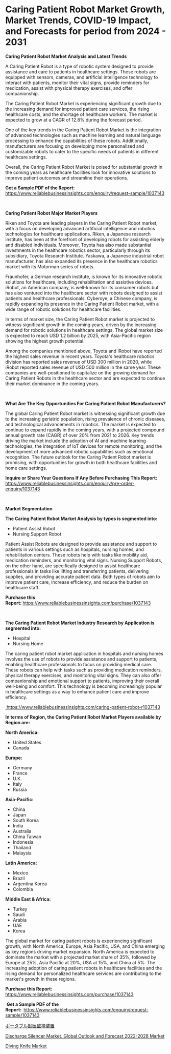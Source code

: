 <p><h1>Caring Patient Robot Market Growth, Market Trends, COVID-19 Impact, and Forecasts for period from 2024 - 2031</h1></p><p><strong>Caring Patient Robot Market Analysis and Latest Trends</strong></p>
<p><p>A Caring Patient Robot is a type of robotic system designed to provide assistance and care to patients in healthcare settings. These robots are equipped with sensors, cameras, and artificial intelligence technology to interact with patients, monitor their vital signs, provide reminders for medication, assist with physical therapy exercises, and offer companionship.</p><p>The Caring Patient Robot Market is experiencing significant growth due to the increasing demand for improved patient care services, the rising healthcare costs, and the shortage of healthcare workers. The market is expected to grow at a CAGR of 12.8% during the forecast period.</p><p>One of the key trends in the Caring Patient Robot Market is the integration of advanced technologies such as machine learning and natural language processing to enhance the capabilities of these robots. Additionally, manufacturers are focusing on developing more personalized and customizable robots to cater to the specific needs of patients in different healthcare settings.</p><p>Overall, the Caring Patient Robot Market is poised for substantial growth in the coming years as healthcare facilities look for innovative solutions to improve patient outcomes and streamline their operations.</p></p>
<p><strong>Get a Sample PDF of the Report:&nbsp;</strong> <a href="https://www.reliablebusinessinsights.com/enquiry/request-sample/1037143">https://www.reliablebusinessinsights.com/enquiry/request-sample/1037143</a></p>
<p>&nbsp;</p>
<p><strong>Caring Patient Robot Major Market Players</strong></p>
<p><p>Riken and Toyota are leading players in the Caring Patient Robot market, with a focus on developing advanced artificial intelligence and robotics technologies for healthcare applications. Riken, a Japanese research institute, has been at the forefront of developing robots for assisting elderly and disabled individuals. Moreover, Toyota has also made substantial investments in the healthcare robotics sector, particularly through its subsidiary, Toyota Research Institute. Yaskawa, a Japanese industrial robot manufacturer, has also expanded its presence in the healthcare robotics market with its Motorman series of robots.</p><p>Fraunhofer, a German research institute, is known for its innovative robotic solutions for healthcare, including rehabilitation and assistive devices. iRobot, an American company, is well-known for its consumer robots but has also ventured into the healthcare sector with robots designed to assist patients and healthcare professionals. Cyberoye, a Chinese company, is rapidly expanding its presence in the Caring Patient Robot market, with a wide range of robotic solutions for healthcare facilities.</p><p>In terms of market size, the Caring Patient Robot market is projected to witness significant growth in the coming years, driven by the increasing demand for robotic solutions in healthcare settings. The global market size is expected to reach USD 1.2 billion by 2025, with Asia-Pacific region showing the highest growth potential.</p><p>Among the companies mentioned above, Toyota and iRobot have reported the highest sales revenue in recent years. Toyota's healthcare robotics division has reported sales revenue of USD 300 million in 2020, while iRobot reported sales revenue of USD 500 million in the same year. These companies are well-positioned to capitalize on the growing demand for Caring Patient Robots in the healthcare sector and are expected to continue their market dominance in the coming years.</p></p>
<p>&nbsp;</p>
<p><strong>What Are The Key Opportunities For Caring Patient Robot Manufacturers?</strong></p>
<p><p>The global Caring Patient Robot market is witnessing significant growth due to the increasing geriatric population, rising prevalence of chronic diseases, and technological advancements in robotics. The market is expected to continue to expand rapidly in the coming years, with a projected compound annual growth rate (CAGR) of over 20% from 2021 to 2026. Key trends driving the market include the adoption of AI and machine learning technologies, the integration of IoT devices for remote monitoring, and the development of more advanced robotic capabilities such as emotional recognition. The future outlook for the Caring Patient Robot market is promising, with opportunities for growth in both healthcare facilities and home care settings.</p></p>
<p><strong>Inquire or Share Your Questions If Any Before Purchasing This Report:</strong> <a href="https://www.reliablebusinessinsights.com/enquiry/pre-order-enquiry/1037143">https://www.reliablebusinessinsights.com/enquiry/pre-order-enquiry/1037143</a></p>
<p>&nbsp;</p>
<p><strong>Market Segmentation</strong></p>
<p><strong>The Caring Patient Robot Market Analysis by types is segmented into:</strong></p>
<p><ul><li>Patient Assist Robot</li><li>Nursing Support Robot</li></ul></p>
<p><p>Patient Assist Robots are designed to provide assistance and support to patients in various settings such as hospitals, nursing homes, and rehabilitation centers. These robots help with tasks like mobility aid, medication reminders, and monitoring vital signs. Nursing Support Robots, on the other hand, are specifically designed to assist healthcare professionals in tasks like lifting and transferring patients, delivering supplies, and providing accurate patient data. Both types of robots aim to improve patient care, increase efficiency, and reduce the burden on healthcare staff.</p></p>
<p><strong>Purchase this Report:&nbsp;</strong><a href="https://www.reliablebusinessinsights.com/purchase/1037143">https://www.reliablebusinessinsights.com/purchase/1037143</a></p>
<p>&nbsp;</p>
<p><strong>The Caring Patient Robot Market Industry Research by Application is segmented into:</strong></p>
<p><ul><li>Hospital</li><li>Nursing Home</li></ul></p>
<p><p>The caring patient robot market application in hospitals and nursing homes involves the use of robots to provide assistance and support to patients, enabling healthcare professionals to focus on providing medical care. These robots can help with tasks such as providing medication reminders, physical therapy exercises, and monitoring vital signs. They can also offer companionship and emotional support to patients, improving their overall well-being and comfort. This technology is becoming increasingly popular in healthcare settings as a way to enhance patient care and improve efficiency.</p></p>
<p><a href="https://www.reliablebusinessinsights.com/caring-patient-robot-r1037143">&nbsp;https://www.reliablebusinessinsights.com/caring-patient-robot-r1037143</a></p>
<p><strong>In terms of Region, the Caring Patient Robot Market Players available by Region are:</strong></p>
<p>
    <p> <strong> North America: </strong>
        <ul>
            <li>United States</li>
            <li>Canada</li>
        </ul>
        </p> 
    <p> <strong> Europe: </strong>
        <ul>
            <li>Germany</li>
            <li>France</li>
            <li>U.K.</li>
            <li>Italy</li>
            <li>Russia</li>
        </ul>
        </p> 
    <p> <strong> Asia-Pacific: </strong>
        <ul>
            <li>China</li>
            <li>Japan</li>
            <li>South Korea</li>
            <li>India</li>
            <li>Australia</li>
            <li>China Taiwan</li>
            <li>Indonesia</li>
            <li>Thailand</li>
            <li>Malaysia</li>
        </ul>
        </p> 
    <p> <strong> Latin America: </strong>
        <ul>
            <li>Mexico</li>
            <li>Brazil</li>
            <li>Argentina Korea</li>
            <li>Colombia</li>
        </ul>
        </p> 
    <p> <strong> Middle East & Africa: </strong>
        <ul>
            <li>Turkey</li>
            <li>Saudi</li>
            <li>Arabia</li>
            <li>UAE</li>
            <li>Korea</li>
        </ul>
    </p>
    </p>
<p><p>The global market for caring patient robots is experiencing significant growth, with North America, Europe, Asia Pacific, USA, and China emerging as key regions driving market expansion. North America is expected to dominate the market with a projected market share of 35%, followed by Europe at 25%, Asia Pacific at 20%, USA at 15%, and China at 5%. The increasing adoption of caring patient robots in healthcare facilities and the rising demand for personalized healthcare services are contributing to the market's growth in these regions.</p></p>
<p><strong>Purchase this Report: </strong><a href="https://www.reliablebusinessinsights.com/purchase/1037143">https://www.reliablebusinessinsights.com/purchase/1037143</a></p>
<p>&nbsp;<strong>Get a Sample PDF of the Report:&nbsp;&nbsp;</strong><a href="https://www.reliablebusinessinsights.com/enquiry/request-sample/1037143">https://www.reliablebusinessinsights.com/enquiry/request-sample/1037143</a></p>
<p><strong></strong></p>
<p><p><a href="https://github.com/KenyonJohns/Market-Research-Report-List-1/blob/main/752990988045.md">ポータブル獣医監視装置</a></p><p><a href="https://view.publitas.com/reportprime-1/discharge-silencer-market-global-outlook-and-forecast-2022-2028-market-size-cagr-trends-2024-2030/">Discharge Silencer Market, Global Outlook and Forecast 2022-2028 Market</a></p><p><a href="https://issuu.com/reportprime-2/docs/diving-knife-market-size-2030.pptx">Diving Knife Market</a></p></p>